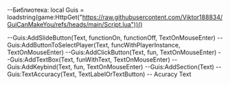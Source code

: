 --Библиотека: 
local Guis = loadstring(game:HttpGet("https://raw.githubusercontent.com/Viktor188834/GuiCanMakeYou/refs/heads/main/Script.lua"))()

--Guis:AddSlideButton(Text, functionOn, functionOff, TextOnMouseEnter)
--Guis:AddButtonToSelectPlayer(Text, funcWithPlayerInstance, TextOnMouseEnter)
--Guis:AddClickButton(Text, fun, TextOnMouseEnter)
--Guis:AddTextBox(Text, funWithText, TextOnMouseEnter)
--Guis:AddKeybind(Text, fun, TextOnMouseEnter)
--Guis:AddSection(Text)
--Guis:TextAccuracy(Text, TextLabelOrTextButton) -- Acuracy Text
